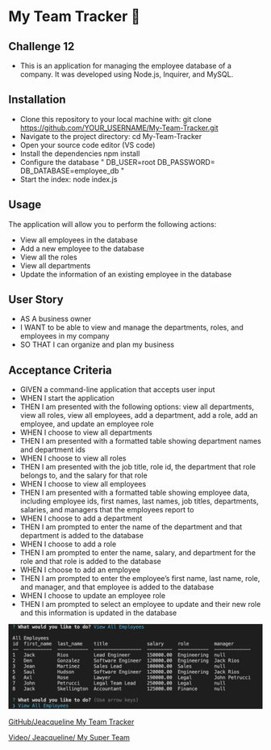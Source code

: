 # My Team Tracker 🥸

## Challenge 12
- This is an application for managing the employee database of a company. It was developed using Node.js, Inquirer, and MySQL.


## Installation

- Clone this repository to your local machine with: 
        git clone https://github.com/YOUR_USERNAME/My-Team-Tracker.git
- Navigate to the project directory: 
        cd My-Team-Tracker
- Open your source code editor (VS code)
- Install the dependencies
        npm install
- Configure the database 
    " 
        DB_USER=root
        DB_PASSWORD=
        DB_DATABASE=employee_db
    "
- Start the index:
    node index.js

## Usage

The application will allow you to perform the following actions:

- View all employees in the database
- Add a new employee to the database
- View all the roles
- View all departments
- Update the information of an existing employee in the database


## User Story
- AS A business owner
- I WANT to be able to view and manage the departments, roles, and employees in my company
- SO THAT I can organize and plan my business

## Acceptance Criteria
- GIVEN a command-line application that accepts user input
- WHEN I start the application
- THEN I am presented with the following options: view all departments, view all roles, view all employees, add a department, add a role, add an employee, and update an employee role
- WHEN I choose to view all departments
- THEN I am presented with a formatted table showing department names and department ids
- WHEN I choose to view all roles
- THEN I am presented with the job title, role id, the department that role belongs to, and the salary for that role
- WHEN I choose to view all employees
- THEN I am presented with a formatted table showing employee data, including employee ids, first names, last names, job titles, departments, salaries, and managers that the employees report to
- WHEN I choose to add a department
- THEN I am prompted to enter the name of the department and that department is added to the database
- WHEN I choose to add a role
- THEN I am prompted to enter the name, salary, and department for the role and that role is added to the database
- WHEN I choose to add an employee
- THEN I am prompted to enter the employee’s first name, last name, role, and manager, and that employee is added to the database
- WHEN I choose to update an employee role
- THEN I am prompted to select an employee to update and their new role and this information is updated in the database

![Reference image.](./images/employees.png)

[GitHub/Jeacqueline My Team Tracker](https://github.com/Jeacqueline/My-Team-Tracker)

[Video/ Jeacqueline/ My Super Team](https://drive.google.com/file/d/1-Ic8MAn89WpQZOqunZxXWMNdWwdd1Onv/view)

